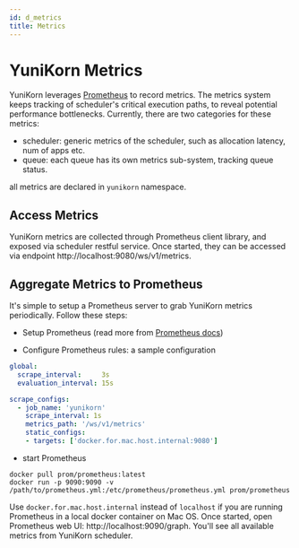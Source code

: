```yaml
---
id: d_metrics
title: Metrics
---
```


<!--
Licensed to the Apache Software Foundation (ASF) under one
or more contributor license agreements.  See the NOTICE file
distributed with this work for additional information
regarding copyright ownership.  The ASF licenses this file
to you under the Apache License, Version 2.0 (the
"License"); you may not use this file except in compliance
with the License.  You may obtain a copy of the License at

  http://www.apache.org/licenses/LICENSE-2.0

Unless required by applicable law or agreed to in writing,
software distributed under the License is distributed on an
"AS IS" BASIS, WITHOUT WARRANTIES OR CONDITIONS OF ANY
KIND, either express or implied.  See the License for the
specific language governing permissions and limitations
under the License.
-->

# YuniKorn Metrics

YuniKorn leverages [Prometheus](https://prometheus.io/) to record metrics. The metrics system keeps tracking of
scheduler's critical execution paths, to reveal potential performance bottlenecks. Currently, there are two categories
for these metrics:

- scheduler: generic metrics of the scheduler, such as allocation latency, num of apps etc.
- queue: each queue has its own metrics sub-system, tracking queue status.

all metrics are declared in `yunikorn` namespace.

## Access Metrics

YuniKorn metrics are collected through Prometheus client library, and exposed via scheduler restful service.
Once started, they can be accessed via endpoint http://localhost:9080/ws/v1/metrics.

## Aggregate Metrics to Prometheus

It's simple to setup a Prometheus server to grab YuniKorn metrics periodically. Follow these steps:

- Setup Prometheus (read more from [Prometheus docs](https://prometheus.io/docs/prometheus/latest/installation/))

- Configure Prometheus rules: a sample configuration 

```yaml
global:
  scrape_interval:     3s
  evaluation_interval: 15s

scrape_configs:
  - job_name: 'yunikorn'
    scrape_interval: 1s
    metrics_path: '/ws/v1/metrics'
    static_configs:
    - targets: ['docker.for.mac.host.internal:9080']
```

- start Prometheus

```shell script
docker pull prom/prometheus:latest
docker run -p 9090:9090 -v /path/to/prometheus.yml:/etc/prometheus/prometheus.yml prom/prometheus
```

Use `docker.for.mac.host.internal` instead of `localhost` if you are running Prometheus in a local docker container
on Mac OS. Once started, open Prometheus web UI: http://localhost:9090/graph. You'll see all available metrics from
YuniKorn scheduler.

